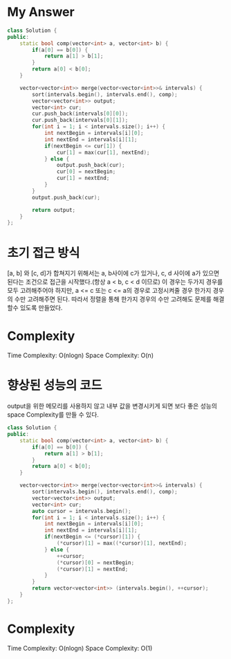# My Answer

```c++
class Solution {
public:
    static bool comp(vector<int> a, vector<int> b) {
        if(a[0] == b[0]) {
            return a[1] > b[1];
        }
        return a[0] < b[0];
    }

    vector<vector<int>> merge(vector<vector<int>>& intervals) {
        sort(intervals.begin(), intervals.end(), comp);
        vector<vector<int>> output;
        vector<int> cur;
        cur.push_back(intervals[0][0]);
        cur.push_back(intervals[0][1]);
        for(int i = 1; i < intervals.size(); i++) {
            int nextBegin = intervals[i][0];
            int nextEnd = intervals[i][1];
            if(nextBegin <= cur[1]) {
                cur[1] = max(cur[1], nextEnd);
            } else {
                output.push_back(cur);
                cur[0] = nextBegin;
                cur[1] = nextEnd;
            }
        }
        output.push_back(cur);

        return output;
    }
};
```

# 초기 접근 방식
[a, b] 와 [c, d]가 합쳐지기 위해서는
a, b사이에 c가 있거나, c, d 사이에 a가 있으면 된다는 조건으로 접근을 시작했다.(항상 a < b, c < d 이므로)
이 경우는 두가지 경우를 모두 고려해주어야 하지만, a <= c 또는 c <= a의 경우로 고정시켜줄 경우 한가지 경우의 수만 고려해주면 된다.
따라서 정렬을 통해 한가지 경우의 수만 고려해도 문제를 해결할수 있도록 만들었다.

# Complexity
Time Complexity: O(nlogn)
Space Complexity: O(n)


# 향상된 성능의 코드
output을 위한 메모리를 사용하지 않고 내부 값을 변경시키게 되면 보다 좋은 성능의 space Complexity를 만들 수 있다.
```c++
class Solution {
public:
    static bool comp(vector<int> a, vector<int> b) {
        if(a[0] == b[0]) {
            return a[1] > b[1];
        }
        return a[0] < b[0];
    }

    vector<vector<int>> merge(vector<vector<int>>& intervals) {
        sort(intervals.begin(), intervals.end(), comp);
        vector<vector<int>> output;
        vector<int> cur;
        auto cursor = intervals.begin();
        for(int i = 1; i < intervals.size(); i++) {
            int nextBegin = intervals[i][0];
            int nextEnd = intervals[i][1];
            if(nextBegin <= (*cursor)[1]) {
                (*cursor)[1] = max((*cursor)[1], nextEnd);
            } else {
                ++cursor;
                (*cursor)[0] = nextBegin;
                (*cursor)[1] = nextEnd;
            }
        }
        return vector<vector<int>> (intervals.begin(), ++cursor);
    }
};
```

# Complexity
Time Complexity: O(nlogn)
Space Complexity: O(1)